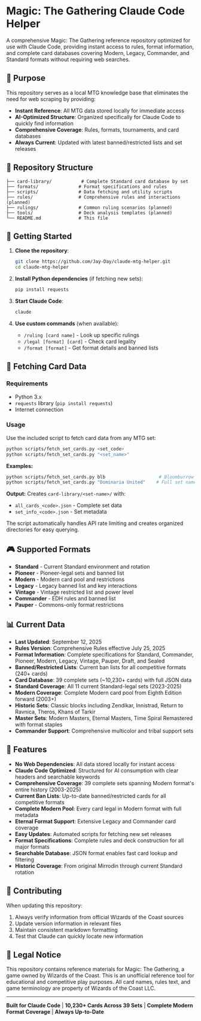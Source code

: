 # Magic: The Gathering Claude Code Helper

A comprehensive Magic: The Gathering reference repository optimized for use with Claude Code, providing instant access to rules, format information, and complete card databases covering Modern, Legacy, Commander, and Standard formats without requiring web searches.

## 🎯 Purpose

This repository serves as a local MTG knowledge base that eliminates the need for web scraping by providing:
- **Instant Reference**: All MTG data stored locally for immediate access
- **AI-Optimized Structure**: Organized specifically for Claude Code to quickly find information
- **Comprehensive Coverage**: Rules, formats, tournaments, and card databases
- **Always Current**: Updated with latest banned/restricted lists and set releases

## 📁 Repository Structure

```
├── card-library/           # Complete Standard card database by set
├── formats/               # Format specifications and rules
├── scripts/               # Data fetching and utility scripts
├── rules/                 # Comprehensive rules and interactions (planned)
├── rulings/               # Common ruling scenarios (planned)
├── tools/                 # Deck analysis templates (planned)
└── README.md              # This file
```

## 🚀 Getting Started

1. **Clone the repository**:
   ```bash
   git clone https://github.com/Jay-Day/claude-mtg-helper.git
   cd claude-mtg-helper
   ```

2. **Install Python dependencies** (if fetching new sets):
   ```bash
   pip install requests
   ```

3. **Start Claude Code**:
   ```bash
   claude
   ```

4. **Use custom commands** (when available):
   - `/ruling [card name]` - Look up specific rulings
   - `/legal [format] [card]` - Check card legality  
   - `/format [format]` - Get format details and banned lists

## 🔄 Fetching Card Data

### Requirements
- Python 3.x
- `requests` library (`pip install requests`)
- Internet connection

### Usage
Use the included script to fetch card data from any MTG set:

```bash
python scripts/fetch_set_cards.py <set_code>
python scripts/fetch_set_cards.py "<set_name>"
```

**Examples:**
```bash
python scripts/fetch_set_cards.py blb                    # Bloomburrow
python scripts/fetch_set_cards.py "Dominaria United"    # Full set name
```

**Output:** Creates `card-library/<set-name>/` with:
- `all_cards_<code>.json` - Complete set data
- `set_info_<code>.json` - Set metadata

The script automatically handles API rate limiting and creates organized directories for easy querying.

## 🎮 Supported Formats

- **Standard** - Current Standard environment and rotation
- **Pioneer** - Pioneer-legal sets and banned list
- **Modern** - Modern card pool and restrictions
- **Legacy** - Legacy banned list and key interactions
- **Vintage** - Vintage restricted list and power level
- **Commander** - EDH rules and banned list
- **Pauper** - Commons-only format restrictions

## 📊 Current Data

- **Last Updated**: September 12, 2025
- **Rules Version**: Comprehensive Rules effective July 25, 2025
- **Format Information**: Complete specifications for Standard, Commander, Pioneer, Modern, Legacy, Vintage, Pauper, Draft, and Sealed
- **Banned/Restricted Lists**: Current ban lists for all competitive formats (240+ cards)
- **Card Database**: 39 complete sets (~10,230+ cards) with full JSON data
- **Standard Coverage**: All 11 current Standard-legal sets (2023-2025)
- **Modern Coverage**: Complete Modern card pool from Eighth Edition forward (2003+)
- **Historic Sets**: Classic blocks including Zendikar, Innistrad, Return to Ravnica, Theros, Khans of Tarkir
- **Master Sets**: Modern Masters, Eternal Masters, Time Spiral Remastered with format staples
- **Commander Support**: Comprehensive multicolor and tribal support sets

## 🔧 Features

- **No Web Dependencies**: All data stored locally for instant access
- **Claude Code Optimized**: Structured for AI consumption with clear headers and searchable keywords
- **Comprehensive Coverage**: 39 complete sets spanning Modern format's entire history (2003-2025)
- **Current Ban Lists**: Up-to-date banned/restricted cards for all competitive formats
- **Complete Modern Pool**: Every card legal in Modern format with full metadata
- **Eternal Format Support**: Extensive Legacy and Commander card coverage
- **Easy Updates**: Automated scripts for fetching new set releases
- **Format Specifications**: Complete rules and deck construction for all major formats
- **Searchable Database**: JSON format enables fast card lookup and filtering
- **Historic Coverage**: From original Mirrodin through current Standard rotation

## 🤝 Contributing

When updating this repository:
1. Always verify information from official Wizards of the Coast sources
2. Update version information in relevant files
3. Maintain consistent markdown formatting
4. Test that Claude can quickly locate new information

## 📜 Legal Notice

This repository contains reference materials for Magic: The Gathering, a game owned by Wizards of the Coast. This is an unofficial reference tool for educational and competitive play purposes. All card names, rules text, and game terminology are property of Wizards of the Coast LLC.

---

**Built for Claude Code** | **10,230+ Cards Across 39 Sets** | **Complete Modern Format Coverage** | **Always Up-to-Date**